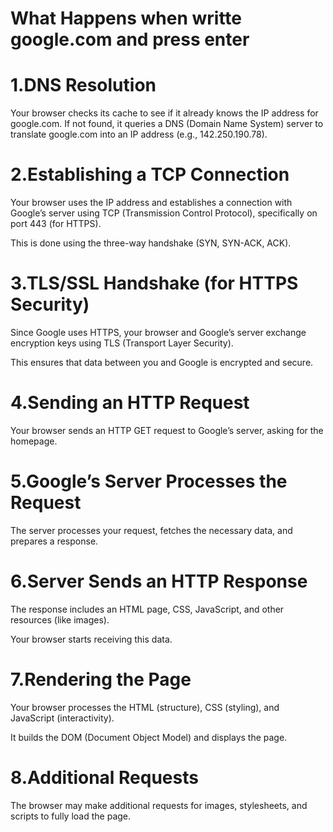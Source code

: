 # What Happens when writte google.com and press enter

# 1.DNS Resolution

Your browser checks its cache to see if it already knows the IP address for google.com.
If not found, it queries a DNS (Domain Name System) server to translate google.com into an IP address (e.g., 142.250.190.78).


# 2.Establishing a TCP Connection

Your browser uses the IP address and establishes a connection with Google’s server using TCP (Transmission Control Protocol), specifically on port 443 (for HTTPS).

This is done using the three-way handshake (SYN, SYN-ACK, ACK).

# 3.TLS/SSL Handshake (for HTTPS Security)

Since Google uses HTTPS, your browser and Google’s server exchange encryption keys using TLS (Transport Layer Security).

This ensures that data between you and Google is encrypted and secure.

# 4.Sending an HTTP Request

Your browser sends an HTTP GET request to Google’s server, asking for the homepage.

# 5.Google’s Server Processes the Request

The server processes your request, fetches the necessary data, and prepares a response.

# 6.Server Sends an HTTP Response

The response includes an HTML page, CSS, JavaScript, and other resources (like images).

Your browser starts receiving this data.

# 7.Rendering the Page

Your browser processes the HTML (structure), CSS (styling), and JavaScript (interactivity).

It builds the DOM (Document Object Model) and displays the page.

# 8.Additional Requests

The browser may make additional requests for images, stylesheets, and scripts to fully load the page.